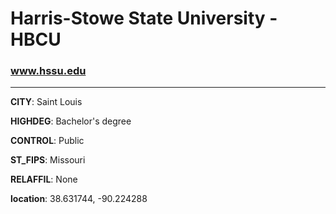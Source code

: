 # Harris-Stowe State University - HBCU
### www.hssu.edu
---
**CITY**: Saint Louis

**HIGHDEG**: Bachelor's degree

**CONTROL**: Public

**ST_FIPS**: Missouri

**RELAFFIL**: None

**location**: 38.631744, -90.224288